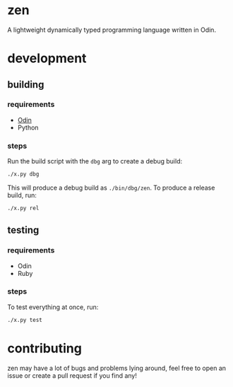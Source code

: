 # zen

A lightweight dynamically typed programming language written in Odin.

# development

## building

### requirements

- [Odin](https://odin-lang.org)
- Python

### steps

Run the build script with the `dbg` arg to create a debug build:

```bash
./x.py dbg
```

This will produce a debug build as `./bin/dbg/zen`. To produce a release
build, run:

```bash
./x.py rel
```

## testing

### requirements

- Odin
- Ruby

### steps

To test everything at once, run:

```bash
./x.py test
```

# contributing

zen may have a lot of bugs and problems lying around, feel free to open an issue or create a pull request if you find any!
